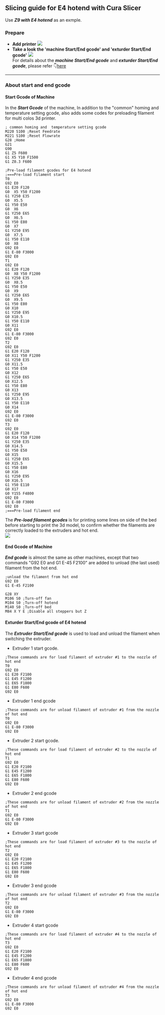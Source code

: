 ## Slicing guide for E4 hotend with Cura Slicer
Use ***Z9 with E4 hotend*** as an exmple.
### Prepare
- **Add printer** 
![](./E4_1.gif)
- **Take a look the 'machine Start/End gcode' and 'exturder Start/End gcode'** 
![](./E4_2.gif)    
For details about the ***machine Start/End gcode***  and ***exturder Start/End gcode***, please refer :point_down:[here](#about-start-and-end-gcode)

-----------
### About start and end gcode
#### Start Gcode of Machine
In the ***Start Gcode*** of the machine, In addition to the "common" homing and temperature setting gcode,  also adds some codes for preloading filament for multi colos 3d printer.
>
    ; common homing and  temperature setting gcode
    M220 S100 ;Reset Feedrate
    M221 S100 ;Reset Flowrate
    G28 ;Home
    G21
    G90
    G1 Z5 F600
    G1 X5 Y10 F1500
    G1 Z0.3 F600

    ;Pre-load filament gcodes for E4 hotend
    ;===Pre-load filament start
    T0
    G92 E0
    G1 E20 F120
    G0  X5 Y50 F1200
    G1 Y250 E35
    G0  X5.5
    G1 Y50 E50
    G0  X6
    G1 Y250 E65
    G0  X6.5
    G1 Y50 E80
    G0  X7
    G1 Y250 E95
    G0  X7.5
    G1 Y50 E110
    G0  X8
    G92 E0
    G1 E-80 F3000
    G92 E0
    T1
    G92 E0
    G1 E20 F120
    G0  X8 Y50 F1200
    G1 Y250 E35
    G0  X8.5
    G1 Y50 E50
    G0  X9
    G1 Y250 E65
    G0  X9.5
    G1 Y50 E80
    G0 X10
    G1 Y250 E95
    G0 X10.5
    G1 Y50 E110
    G0 X11
    G92 E0
    G1 E-80 F3000
    G92 E0
    T2
    G92 E0
    G1 E20 F120
    G0 X11 Y50 F1200
    G1 Y250 E35
    G0 X11.5
    G1 Y50 E50
    G0 X12
    G1 Y250 E65
    G0 X12.5
    G1 Y50 E80
    G0 X13
    G1 Y250 E95
    G0 X13.5
    G1 Y50 E110
    G0 X14
    G92 E0
    G1 E-80 F3000
    G92 E0
    T3
    G92 E0
    G1 E20 F120
    G0 X14 Y50 F1200
    G1 Y250 E35
    G0 X14.5
    G1 Y50 E50
    G0 X15
    G1 Y250 E65
    G0 X15.5
    G1 Y50 E80
    G0 X16
    G1 Y250 E95
    G0 X16.5
    G1 Y50 E110
    G0 X17
    G0 Y155 F4800
    G92 E0
    G1 E-80 F3000
    G92 E0
    ;===Pre-load filament end
  The ***Pre-load filament gcodes*** is for printing some lines on side of the bed before starting to print the 3d model, to confirm whether the filaments are correctly loaded to the extruders and hot end.  
![](./E4_PreloadFilaments.jpg)

#### End Gcode of Machine 
***End gcode*** is almost the same as other machines, except that two commands "G92 E0 and G1 E-45 F2100" are added to unload (the last used) filament from the hot end.
>
    ;unload the filament from hot end
    G92 E0
    G1 E-45 F2100
  
    G28 XY
    M106 S0 ;Turn-off fan
    M104 S0 ;Turn-off hotend
    M140 S0 ;Turn-off bed
    M84 X Y E ;Disable all steppers but Z

#### Exturder Start/End gcode of E4 hotend
The ***Extruder Start/End gcode*** is used to load and unload the filament when switching the extruder.
- Extruder 1 start gcode.
>
    ;These commands are for load filament of extruder #1 to the nozzle of hot end
    T0
    G92 E0
    G1 E20 F2100
    G1 E45 F1200
    G1 E65 F1800
    G1 E80 F600
    G92 E0
- Extruder 1 end gcode
>
    ;These commands are for unload filament of extruder #1 from the nozzle of hot end
    T0
    G92 E0
    G1 E-80 F3000
    G92 E0
- Extruder 2 start gcode.
>
    ;These commands are for load filament of extruder #2 to the nozzle of hot end
    T1
    G92 E0
    G1 E20 F2100
    G1 E45 F1200
    G1 E65 F1800
    G1 E80 F600
    G92 E0
- Extruder 2 end gcode
>
    ;These commands are for unload filament of extruder #2 from the nozzle of hot end
    T1
    G92 E0
    G1 E-80 F3000
    G92 E0
- Extruder 3 start gcode    
>
    ;These commands are for load filament of extruder #3 to the nozzle of hot end
    T2
    G92 E0
    G1 E20 F2100
    G1 E45 F1200
    G1 E65 F1800
    G1 E80 F600
    G92 E0
- Extruder 3 end gcode
>
    ;These commands are for unload filament of extruder #3 from the nozzle of hot end
    T2
    G92 E0
    G1 E-80 F3000
    G92 E0
- Extruder 4 start gcode    
>
    ;These commands are for load filament of extruder #4 to the nozzle of hot end
    T3
    G92 E0
    G1 E20 F2100
    G1 E45 F1200
    G1 E65 F1800
    G1 E80 F600
    G92 E0
- Extruder 4 end gcode
>
    ;These commands are for unload filament of extruder #4 from the nozzle of hot end
    T3
    G92 E0
    G1 E-80 F3000
    G92 E0